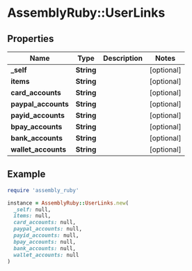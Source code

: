 # AssemblyRuby::UserLinks

## Properties

| Name | Type | Description | Notes |
| ---- | ---- | ----------- | ----- |
| **_self** | **String** |  | [optional] |
| **items** | **String** |  | [optional] |
| **card_accounts** | **String** |  | [optional] |
| **paypal_accounts** | **String** |  | [optional] |
| **payid_accounts** | **String** |  | [optional] |
| **bpay_accounts** | **String** |  | [optional] |
| **bank_accounts** | **String** |  | [optional] |
| **wallet_accounts** | **String** |  | [optional] |

## Example

```ruby
require 'assembly_ruby'

instance = AssemblyRuby::UserLinks.new(
  _self: null,
  items: null,
  card_accounts: null,
  paypal_accounts: null,
  payid_accounts: null,
  bpay_accounts: null,
  bank_accounts: null,
  wallet_accounts: null
)
```

